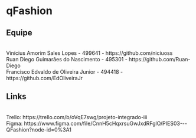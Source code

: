 <h1>qFashion</h1>

<h2>Equipe</h2> 
<br>Vinícius Amorim Sales Lopes - 499641 - https://github.com/niciuoss
<br>Ruan Diego Guimarães do Nascimento - 495301 - https://github.com/Ruan-Diego
<br>Francisco Edvaldo de Oliveira Junior - 494418 - https://github.com/EdOliveiraJr

<h2>Links</h2> 
<br>Trello: https://trello.com/b/oVqE7swg/projeto-integrado-iii
<br>Figma: https://www.figma.com/file/CnnH5cHqxrsuGwJxdRFglO/PIES03---QFashion?node-id=0%3A1
      
